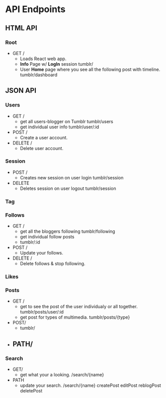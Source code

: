 # API Endpoints

## HTML API

### Root
 - GET /
    - Loads React web app.
    - **Info** Page w/ **LogIn** session
        tumblr/
    - User **Home** page where you see all the following post with timeline.
        tumblr/dashboard 

## JSON API

### Users
- GET /
    - get all users-blogger on Tumblr
        tumblr/users
    - get individual user info
        tumblr/user/:id 
- POST / 
    - Create a user account.
- DELETE /
    - Delete user account.

### Session
- POST /
    - Creates new session on user login
        tumblr/session
- DELETE 
    - Deletes session on user logout
        tumblr/session

<!-- userDashboard
userFollowing
userLikes -->

### Tag

### Follows
- GET /
    - get all the bloggers following
        tumblr/following
    - get individual follow posts
    - tumblr/:id
- POST / 
    - Update your follows.
- DELETE /
    - Delete follows & stop following.

### Likes

### Posts
 - GET / 
    - get to see the post of the user individualy or all together.
        tumblr/posts/user/:id
    - get post for types of multimedia.
        tumblr/posts/{type}
- POST/
    - tumblr/
- PATH/ 
    - 

### Search
 - GET/ 
    - get what your a looking.
    /search/{name}
 - PATH
    - update your search.
    /search/{name}
createPost
editPost
reblogPost
deletePost
<!-- taggedPosts -->